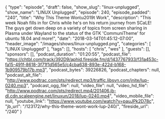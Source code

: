 {
  "type": "episode",
  "draft": false,
  "show_slug": "linux-unplugged",
  "show_name": "LINUX Unplugged",
  "episode": 240,
  "episode_padded": "240",
  "title": "Why This Theme Won\u2019t Work",
  "description": "This week Noah fills in for Chris while he's on his return journey from SCaLE! The guys get down deep on a variety of topics from screen sharing in Plasma under Wayland to the status of the GTK 'CommuniTheme' for ubuntu 18.04 and more!",
  "date": "2018-03-14T01:45:12-07:00",
  "header_image": "/images/shows/linux-unplugged.png",
  "categories": [
    "LINUX Unplugged"
  ],
  "tags": [],
  "hosts": [
    "chris",
    "wes"
  ],
  "guests": [],
  "sponsors": [],
  "podcast_duration": "01:20:55",
  "podcast_file": "https://chtbl.com/track/392D9/aphid.fireside.fm/d/1437767933/f31a453c-fa15-491f-8618-3f71f1d565e5/c4cba638-893e-422d-b168-1b909579b17b.mp3",
  "podcast_bytes": 39226826,
  "podcast_chapters": null,
  "podcast_alt_file": "http://www.podtrac.com/pts/redirect.mp3/traffic.libsyn.com/jnite/lup-0240.mp3",
  "podcast_ogg_file": null,
  "video_file": null,
  "video_hd_file": "http://www.podtrac.com/pts/redirect.mp4/201406.jb-dl.cdn.scaleengine.net/linuxun/2018/lup-0240.mp4",
  "video_mobile_file": null,
  "youtube_link": "https://www.youtube.com/watch?v=pauJPk2D78c",
  "jb_url": "/123172/why-this-theme-wont-work-lup-240/",
  "fireside_url": "/240"
}

